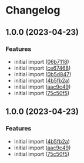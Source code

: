 # Changelog

## 1.0.0 (2023-04-23)


### Features

* initial import ([06b7118](https://github.com/fercascue/sample-release/commit/06b711899e3af687d08f0187a6fd3c3aa9cb29ec))
* initial import ([ce67468](https://github.com/fercascue/sample-release/commit/ce67468c2337cf6c0cade1b791dcd19633defdac))
* initial import ([0b5d847](https://github.com/fercascue/sample-release/commit/0b5d847c96f41a2230aa095f20335f60adc2d8c3))
* initial import ([4b5fb2a](https://github.com/fercascue/sample-release/commit/4b5fb2a4425f0769192d35eda3cd626b1e8b97f8))
* initial import ([aac9c49](https://github.com/fercascue/sample-release/commit/aac9c49b9e8bd0518cfe7ad4d5b8b444663c50c9))
* initial import ([75c50f5](https://github.com/fercascue/sample-release/commit/75c50f571fce7e4426ec7d55559bf2a7bbda076d))

## 1.0.0 (2023-04-23)


### Features

* initial import ([4b5fb2a](https://github.com/fercascue/sample-release/commit/4b5fb2a4425f0769192d35eda3cd626b1e8b97f8))
* initial import ([aac9c49](https://github.com/fercascue/sample-release/commit/aac9c49b9e8bd0518cfe7ad4d5b8b444663c50c9))
* initial import ([75c50f5](https://github.com/fercascue/sample-release/commit/75c50f571fce7e4426ec7d55559bf2a7bbda076d))

